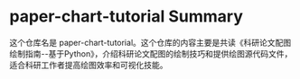 # paper-chart-tutorial Summary

这个仓库名是 paper-chart-tutorial。这个仓库的内容主要是共读《科研论文配图绘制指南--基于Python》，介绍科研论文配图的绘制技巧和提供绘图源代码文件，适合科研工作者提高绘图效率和可视化技能。